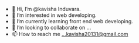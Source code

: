 - 👋 Hi, I’m @kavisha Induvara.
- 👀 I’m interested in web developing.
- 🌱 I’m currently learning front end web developing.
- 💞️ I’m looking to collaborate on ...
- 📫 How to reach me ...kavisha20131@gmail.com

<!---
kavi20131/kavi20131 is a ✨ special ✨ repository because its `README.md` (this file) appears on your GitHub profile.
You can click the Preview link to take a look at your changes.
--->
